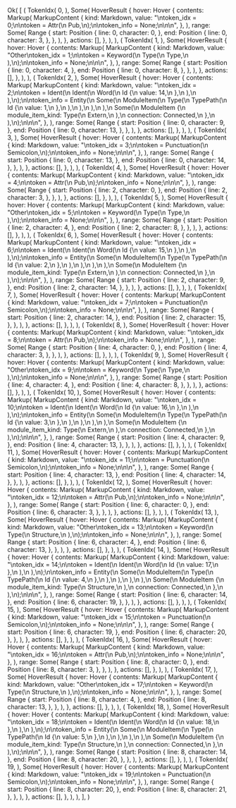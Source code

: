 Ok(
    [
        (
            TokenIdx(
                0,
            ),
            Some(
                HoverResult {
                    hover: Hover {
                        contents: Markup(
                            MarkupContent {
                                kind: Markdown,
                                value: "\ntoken_idx = 0;\n\ntoken = Attr(\n    Pub,\n);\n\ntoken_info = None;\n\n\n",
                            },
                        ),
                        range: Some(
                            Range {
                                start: Position {
                                    line: 0,
                                    character: 0,
                                },
                                end: Position {
                                    line: 0,
                                    character: 3,
                                },
                            },
                        ),
                    },
                    actions: [],
                },
            ),
        ),
        (
            TokenIdx(
                1,
            ),
            Some(
                HoverResult {
                    hover: Hover {
                        contents: Markup(
                            MarkupContent {
                                kind: Markdown,
                                value: "Other\ntoken_idx = 1;\n\ntoken = Keyword(\n    Type(\n        Type,\n    ),\n);\n\ntoken_info = None;\n\n\n",
                            },
                        ),
                        range: Some(
                            Range {
                                start: Position {
                                    line: 0,
                                    character: 4,
                                },
                                end: Position {
                                    line: 0,
                                    character: 8,
                                },
                            },
                        ),
                    },
                    actions: [],
                },
            ),
        ),
        (
            TokenIdx(
                2,
            ),
            Some(
                HoverResult {
                    hover: Hover {
                        contents: Markup(
                            MarkupContent {
                                kind: Markdown,
                                value: "\ntoken_idx = 2;\n\ntoken = Ident(\n    Ident(\n        Word(\n            Id {\n                value: 14,\n            },\n        ),\n    ),\n);\n\ntoken_info = Entity(\n    Some(\n        ModuleItem(\n            Type(\n                TypePath(\n                    Id {\n                        value: 1,\n                    },\n                ),\n            ),\n        ),\n    ),\n    Some(\n        ModuleItem {\n            module_item_kind: Type(\n                Extern,\n            ),\n            connection: Connected,\n        },\n    ),\n);\n\n\n",
                            },
                        ),
                        range: Some(
                            Range {
                                start: Position {
                                    line: 0,
                                    character: 9,
                                },
                                end: Position {
                                    line: 0,
                                    character: 13,
                                },
                            },
                        ),
                    },
                    actions: [],
                },
            ),
        ),
        (
            TokenIdx(
                3,
            ),
            Some(
                HoverResult {
                    hover: Hover {
                        contents: Markup(
                            MarkupContent {
                                kind: Markdown,
                                value: "\ntoken_idx = 3;\n\ntoken = Punctuation(\n    Semicolon,\n);\n\ntoken_info = None;\n\n\n",
                            },
                        ),
                        range: Some(
                            Range {
                                start: Position {
                                    line: 0,
                                    character: 13,
                                },
                                end: Position {
                                    line: 0,
                                    character: 14,
                                },
                            },
                        ),
                    },
                    actions: [],
                },
            ),
        ),
        (
            TokenIdx(
                4,
            ),
            Some(
                HoverResult {
                    hover: Hover {
                        contents: Markup(
                            MarkupContent {
                                kind: Markdown,
                                value: "\ntoken_idx = 4;\n\ntoken = Attr(\n    Pub,\n);\n\ntoken_info = None;\n\n\n",
                            },
                        ),
                        range: Some(
                            Range {
                                start: Position {
                                    line: 2,
                                    character: 0,
                                },
                                end: Position {
                                    line: 2,
                                    character: 3,
                                },
                            },
                        ),
                    },
                    actions: [],
                },
            ),
        ),
        (
            TokenIdx(
                5,
            ),
            Some(
                HoverResult {
                    hover: Hover {
                        contents: Markup(
                            MarkupContent {
                                kind: Markdown,
                                value: "Other\ntoken_idx = 5;\n\ntoken = Keyword(\n    Type(\n        Type,\n    ),\n);\n\ntoken_info = None;\n\n\n",
                            },
                        ),
                        range: Some(
                            Range {
                                start: Position {
                                    line: 2,
                                    character: 4,
                                },
                                end: Position {
                                    line: 2,
                                    character: 8,
                                },
                            },
                        ),
                    },
                    actions: [],
                },
            ),
        ),
        (
            TokenIdx(
                6,
            ),
            Some(
                HoverResult {
                    hover: Hover {
                        contents: Markup(
                            MarkupContent {
                                kind: Markdown,
                                value: "\ntoken_idx = 6;\n\ntoken = Ident(\n    Ident(\n        Word(\n            Id {\n                value: 15,\n            },\n        ),\n    ),\n);\n\ntoken_info = Entity(\n    Some(\n        ModuleItem(\n            Type(\n                TypePath(\n                    Id {\n                        value: 2,\n                    },\n                ),\n            ),\n        ),\n    ),\n    Some(\n        ModuleItem {\n            module_item_kind: Type(\n                Extern,\n            ),\n            connection: Connected,\n        },\n    ),\n);\n\n\n",
                            },
                        ),
                        range: Some(
                            Range {
                                start: Position {
                                    line: 2,
                                    character: 9,
                                },
                                end: Position {
                                    line: 2,
                                    character: 14,
                                },
                            },
                        ),
                    },
                    actions: [],
                },
            ),
        ),
        (
            TokenIdx(
                7,
            ),
            Some(
                HoverResult {
                    hover: Hover {
                        contents: Markup(
                            MarkupContent {
                                kind: Markdown,
                                value: "\ntoken_idx = 7;\n\ntoken = Punctuation(\n    Semicolon,\n);\n\ntoken_info = None;\n\n\n",
                            },
                        ),
                        range: Some(
                            Range {
                                start: Position {
                                    line: 2,
                                    character: 14,
                                },
                                end: Position {
                                    line: 2,
                                    character: 15,
                                },
                            },
                        ),
                    },
                    actions: [],
                },
            ),
        ),
        (
            TokenIdx(
                8,
            ),
            Some(
                HoverResult {
                    hover: Hover {
                        contents: Markup(
                            MarkupContent {
                                kind: Markdown,
                                value: "\ntoken_idx = 8;\n\ntoken = Attr(\n    Pub,\n);\n\ntoken_info = None;\n\n\n",
                            },
                        ),
                        range: Some(
                            Range {
                                start: Position {
                                    line: 4,
                                    character: 0,
                                },
                                end: Position {
                                    line: 4,
                                    character: 3,
                                },
                            },
                        ),
                    },
                    actions: [],
                },
            ),
        ),
        (
            TokenIdx(
                9,
            ),
            Some(
                HoverResult {
                    hover: Hover {
                        contents: Markup(
                            MarkupContent {
                                kind: Markdown,
                                value: "Other\ntoken_idx = 9;\n\ntoken = Keyword(\n    Type(\n        Type,\n    ),\n);\n\ntoken_info = None;\n\n\n",
                            },
                        ),
                        range: Some(
                            Range {
                                start: Position {
                                    line: 4,
                                    character: 4,
                                },
                                end: Position {
                                    line: 4,
                                    character: 8,
                                },
                            },
                        ),
                    },
                    actions: [],
                },
            ),
        ),
        (
            TokenIdx(
                10,
            ),
            Some(
                HoverResult {
                    hover: Hover {
                        contents: Markup(
                            MarkupContent {
                                kind: Markdown,
                                value: "\ntoken_idx = 10;\n\ntoken = Ident(\n    Ident(\n        Word(\n            Id {\n                value: 16,\n            },\n        ),\n    ),\n);\n\ntoken_info = Entity(\n    Some(\n        ModuleItem(\n            Type(\n                TypePath(\n                    Id {\n                        value: 3,\n                    },\n                ),\n            ),\n        ),\n    ),\n    Some(\n        ModuleItem {\n            module_item_kind: Type(\n                Extern,\n            ),\n            connection: Connected,\n        },\n    ),\n);\n\n\n",
                            },
                        ),
                        range: Some(
                            Range {
                                start: Position {
                                    line: 4,
                                    character: 9,
                                },
                                end: Position {
                                    line: 4,
                                    character: 13,
                                },
                            },
                        ),
                    },
                    actions: [],
                },
            ),
        ),
        (
            TokenIdx(
                11,
            ),
            Some(
                HoverResult {
                    hover: Hover {
                        contents: Markup(
                            MarkupContent {
                                kind: Markdown,
                                value: "\ntoken_idx = 11;\n\ntoken = Punctuation(\n    Semicolon,\n);\n\ntoken_info = None;\n\n\n",
                            },
                        ),
                        range: Some(
                            Range {
                                start: Position {
                                    line: 4,
                                    character: 13,
                                },
                                end: Position {
                                    line: 4,
                                    character: 14,
                                },
                            },
                        ),
                    },
                    actions: [],
                },
            ),
        ),
        (
            TokenIdx(
                12,
            ),
            Some(
                HoverResult {
                    hover: Hover {
                        contents: Markup(
                            MarkupContent {
                                kind: Markdown,
                                value: "\ntoken_idx = 12;\n\ntoken = Attr(\n    Pub,\n);\n\ntoken_info = None;\n\n\n",
                            },
                        ),
                        range: Some(
                            Range {
                                start: Position {
                                    line: 6,
                                    character: 0,
                                },
                                end: Position {
                                    line: 6,
                                    character: 3,
                                },
                            },
                        ),
                    },
                    actions: [],
                },
            ),
        ),
        (
            TokenIdx(
                13,
            ),
            Some(
                HoverResult {
                    hover: Hover {
                        contents: Markup(
                            MarkupContent {
                                kind: Markdown,
                                value: "Other\ntoken_idx = 13;\n\ntoken = Keyword(\n    Type(\n        Structure,\n    ),\n);\n\ntoken_info = None;\n\n\n",
                            },
                        ),
                        range: Some(
                            Range {
                                start: Position {
                                    line: 6,
                                    character: 4,
                                },
                                end: Position {
                                    line: 6,
                                    character: 13,
                                },
                            },
                        ),
                    },
                    actions: [],
                },
            ),
        ),
        (
            TokenIdx(
                14,
            ),
            Some(
                HoverResult {
                    hover: Hover {
                        contents: Markup(
                            MarkupContent {
                                kind: Markdown,
                                value: "\ntoken_idx = 14;\n\ntoken = Ident(\n    Ident(\n        Word(\n            Id {\n                value: 17,\n            },\n        ),\n    ),\n);\n\ntoken_info = Entity(\n    Some(\n        ModuleItem(\n            Type(\n                TypePath(\n                    Id {\n                        value: 4,\n                    },\n                ),\n            ),\n        ),\n    ),\n    Some(\n        ModuleItem {\n            module_item_kind: Type(\n                Structure,\n            ),\n            connection: Connected,\n        },\n    ),\n);\n\n\n",
                            },
                        ),
                        range: Some(
                            Range {
                                start: Position {
                                    line: 6,
                                    character: 14,
                                },
                                end: Position {
                                    line: 6,
                                    character: 19,
                                },
                            },
                        ),
                    },
                    actions: [],
                },
            ),
        ),
        (
            TokenIdx(
                15,
            ),
            Some(
                HoverResult {
                    hover: Hover {
                        contents: Markup(
                            MarkupContent {
                                kind: Markdown,
                                value: "\ntoken_idx = 15;\n\ntoken = Punctuation(\n    Semicolon,\n);\n\ntoken_info = None;\n\n\n",
                            },
                        ),
                        range: Some(
                            Range {
                                start: Position {
                                    line: 6,
                                    character: 19,
                                },
                                end: Position {
                                    line: 6,
                                    character: 20,
                                },
                            },
                        ),
                    },
                    actions: [],
                },
            ),
        ),
        (
            TokenIdx(
                16,
            ),
            Some(
                HoverResult {
                    hover: Hover {
                        contents: Markup(
                            MarkupContent {
                                kind: Markdown,
                                value: "\ntoken_idx = 16;\n\ntoken = Attr(\n    Pub,\n);\n\ntoken_info = None;\n\n\n",
                            },
                        ),
                        range: Some(
                            Range {
                                start: Position {
                                    line: 8,
                                    character: 0,
                                },
                                end: Position {
                                    line: 8,
                                    character: 3,
                                },
                            },
                        ),
                    },
                    actions: [],
                },
            ),
        ),
        (
            TokenIdx(
                17,
            ),
            Some(
                HoverResult {
                    hover: Hover {
                        contents: Markup(
                            MarkupContent {
                                kind: Markdown,
                                value: "Other\ntoken_idx = 17;\n\ntoken = Keyword(\n    Type(\n        Structure,\n    ),\n);\n\ntoken_info = None;\n\n\n",
                            },
                        ),
                        range: Some(
                            Range {
                                start: Position {
                                    line: 8,
                                    character: 4,
                                },
                                end: Position {
                                    line: 8,
                                    character: 13,
                                },
                            },
                        ),
                    },
                    actions: [],
                },
            ),
        ),
        (
            TokenIdx(
                18,
            ),
            Some(
                HoverResult {
                    hover: Hover {
                        contents: Markup(
                            MarkupContent {
                                kind: Markdown,
                                value: "\ntoken_idx = 18;\n\ntoken = Ident(\n    Ident(\n        Word(\n            Id {\n                value: 18,\n            },\n        ),\n    ),\n);\n\ntoken_info = Entity(\n    Some(\n        ModuleItem(\n            Type(\n                TypePath(\n                    Id {\n                        value: 5,\n                    },\n                ),\n            ),\n        ),\n    ),\n    Some(\n        ModuleItem {\n            module_item_kind: Type(\n                Structure,\n            ),\n            connection: Connected,\n        },\n    ),\n);\n\n\n",
                            },
                        ),
                        range: Some(
                            Range {
                                start: Position {
                                    line: 8,
                                    character: 14,
                                },
                                end: Position {
                                    line: 8,
                                    character: 20,
                                },
                            },
                        ),
                    },
                    actions: [],
                },
            ),
        ),
        (
            TokenIdx(
                19,
            ),
            Some(
                HoverResult {
                    hover: Hover {
                        contents: Markup(
                            MarkupContent {
                                kind: Markdown,
                                value: "\ntoken_idx = 19;\n\ntoken = Punctuation(\n    Semicolon,\n);\n\ntoken_info = None;\n\n\n",
                            },
                        ),
                        range: Some(
                            Range {
                                start: Position {
                                    line: 8,
                                    character: 20,
                                },
                                end: Position {
                                    line: 8,
                                    character: 21,
                                },
                            },
                        ),
                    },
                    actions: [],
                },
            ),
        ),
    ],
)